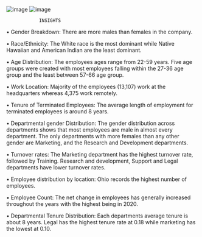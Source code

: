 ![image](https://github.com/user-attachments/assets/602a381d-ff36-4551-addc-e3f8d6b289d0)
![image](https://github.com/user-attachments/assets/3dc4bc83-8b05-49e7-9f84-8610e5166b03)

                INSIGHTS

                
•	Gender Breakdown: There are more males than females in the company.

•	Race/Ethnicity: The White race is the most dominant while Native Hawaiian and American Indian are the least dominant.

•	Age Distribution: The employees ages range from 22-59 years. Five age groups were created with most employees falling within the 27-36 age group and the least between 57-66 age group.

•	Work Location: Majority of the employees (13,107) work at the headquarters whereas 4,375 work remotely.

•	Tenure of Terminated Employees: The average length of employment for terminated employees is around 8 years.

•	Departmental gender Distribution: The gender distribution across departments shows that most employees are male in almost every department. The only departments with more females than any other gender are Marketing, and the Research and Development departments.

•	Turnover rates: The Marketing department has the highest turnover rate, followed by Training. Research and development, Support and Legal departments have lower turnover rates.

•	Employee distribution by location: Ohio records the highest number of employees.

•	Employee Count: The net change in employees has generally increased throughout the years with the highest being in 2020.

•	Departmental Tenure Distribution: Each departments average tenure is about 8 years. Legal has the highest tenure rate at 0.18 while marketing has the lowest at 0.10.

